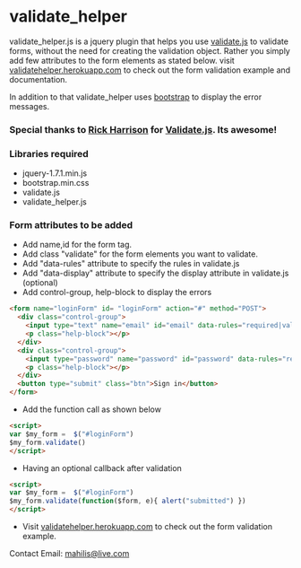 # validate_helper 
  
  validate_helper.js is a jquery plugin that helps you use [validate.js](http://rickharrison.github.com/validate.js/) to validate forms, without the need for creating the validation object. Rather you simply add few attributes to the form elements as stated below.
  visit [validatehelper.herokuapp.com](http://validatehelper.herokuapp.com/) to check out the form validation example and documentation.
  
In addition to that validate_helper uses [bootstrap](http://twitter.github.com/bootstrap/) to display the error messages.

### Special thanks to [Rick Harrison](https://github.com/rickharrison/) for [Validate.js](http://rickharrison.github.com/validate.js/). Its awesome!

### Libraries required 
* jquery-1.7.1.min.js
* bootstrap.min.css
* validate.js
* validate_helper.js

### Form attributes to be added 

* Add name,id for the form tag. 
* Add class "validate" for the form elements you want to validate. 
* Add "data-rules" attribute to specify the rules in validate.js 
* Add "data-display" attribute to specify the display attribute in validate.js (optional) 
* Add control-group, help-block to display the errors 

```html
<form name="loginForm" id= "loginForm" action="#" method="POST">
  <div class="control-group">
    <input type="text" name="email" id="email" data-rules="required|valid_email" data-rules="Email" class="validate">
    <p class="help-block"></p>
  </div>
  <div class="control-group">
    <input type="password" name="password" id="password" data-rules="required" class="validate">
    <p class="help-block"></p>
  </div>
  <button type="submit" class="btn">Sign in</button>
</form> 
```
* Add the function call as shown below 

```html
<script>
var $my_form =  $("#loginForm")
$my_form.validate()
</script>
```

* Having an optional callback after validation 


```html
<script>
var $my_form =  $("#loginForm")
$my_form.validate(function($form, e){ alert("submitted") })
</script>
```

* Visit [validatehelper.herokuapp.com](http://validatehelper.cloudfoundry.com/) to check out the form validation example.

Contact Email: mahilis@live.com
